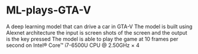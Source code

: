 # ML-plays-GTA-V
A deep learning model that can drive a car in GTA-V
The model is built using Alexnet architecture the input is screen shots of the screen and the output is the key pressed
The model is able to play the game at 10 frames per second on Intel® Core™ i7-6500U CPU @ 2.50GHz × 4 
